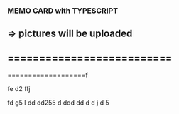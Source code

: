 ### MEMO CARD with TYPESCRIPT
=> pictures will be uploaded
--------------------------
==========================
-
===================f


fe
d2
ffj

fd
g5
l
dd
dd255
d
ddd
dd
d
d
j
d
5
